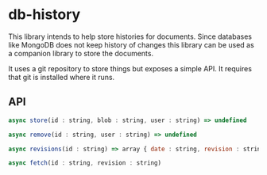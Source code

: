 # db-history

This library intends to help store histories for documents. Since databases like MongoDB does not keep history of changes this library can be used as a companion library to store the documents.

It uses a git repository to store things but exposes a simple API. It requires that git is installed where it runs.

## API

```javascript
async store(id : string, blob : string, user : string) => undefined

async remove(id : string, user : string) => undefined

async revisions(id : string) => array { date : string, revision : string, action : string }

async fetch(id : string, revision : string)
```
